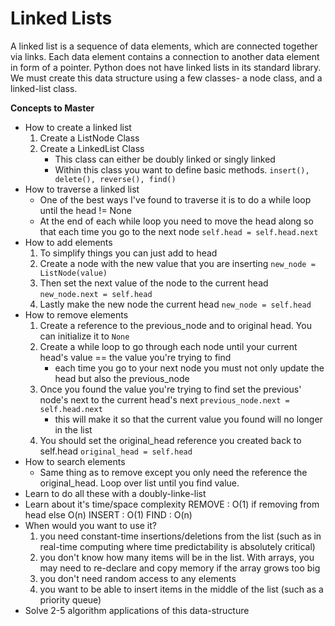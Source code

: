 # Linked Lists

A linked list is a sequence of data elements, which are connected together via links. Each data element contains a connection to another data element in form of a pointer. Python does not have linked lists in its standard library. We must create this data structure using a few classes- a node class, and a linked-list class.

**Concepts to Master**
* How to create a linked list
    1. Create a ListNode Class
    2. Create a LinkedList Class
        - This class can either be doubly linked or singly linked
        - Within this class you want to define basic methods. `insert(), delete(), reverse(), find()`
* How to traverse a linked list
    - One of the best ways I've found to traverse it is to do a while loop until the head != None
    - At the end of each while loop you need to move the head along so that each time you go to the next node `self.head = self.head.next`
* How to add elements
    1. To simplify things you can just add to head
    2. Create a node with the new value that you are inserting `new_node = ListNode(value)`
    3. Then set the next value of the node to the current head `new_node.next = self.head`
    4. Lastly make the new node the current head `new_node = self.head`
* How to remove elements
    1. Create a reference to the previous_node and to original head. You can initialize it to `None`
    2. Create a while loop to go through each node until your current head's value == the value you're trying to find
        - each time you go to your next node you must not only update the head but also the previous_node
    3. Once you found the value you're trying to find set the previous' node's next to the current head's next `previous_node.next = self.head.next`
        - this will make it so that the current value you found will no longer in the list
    4. You should set the original_head reference you created back to self.head `original_head = self.head`
* How to search elements
    - Same thing as to remove except you only need the reference the original_head. Loop over list until you find value.
* Learn to do all these with a doubly-linke-list
* Learn about it's time/space complexity 
    REMOVE : O(1) if removing from head else O(n) 
    INSERT : O(1)
    FIND   : O(n)
* When would you want to use it?
    1. you need constant-time insertions/deletions from the list (such as in real-time computing where time predictability is absolutely critical)
    2. you don't know how many items will be in the list. With arrays, you may need to re-declare and copy memory if the array grows too big
    3. you don't need random access to any elements
    4. you want to be able to insert items in the middle of the list (such as a priority queue)
* Solve 2-5 algorithm applications of this data-structure